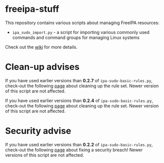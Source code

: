 # freeipa-stuff
This repository contains various scripts about managing FreeIPA resources:

* ``ipa_sudo_import.py`` - a script for importing various commonly used commands and command groups for managing Linux systems

Check out the [wiki](https://github.com/stdevel/freeipa-stuff/wiki) for more details.

# Clean-up advises
If you have used earlier versions than **0.2.7** of `ipa-sudo-basic-rules.py`, check-out the following [page](https://github.com/stdevel/freeipa-stuff/wiki/cleanup-027) about cleaning up the rule set. Newer version of this script are not affected.

If you have used earlier versions than **0.2.4** of `ipa-sudo-basic-rules.py`, check-out the following [page](https://github.com/stdevel/freeipa-stuff/wiki/cleanup-024) about cleaning up the rule set. Newer version of this script are not affected.

# Security advise
If you have used earlier versions than **0.2.2** of `ipa-sudo-basic-rules.py`, check-out the following [page](https://github.com/stdevel/freeipa-stuff/wiki/security-pre-022) about fixing a security breach! Newer versions of this script are not affected.
